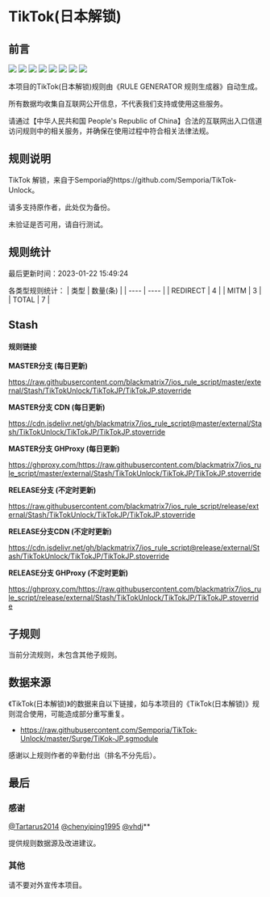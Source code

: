 # TikTok(日本解锁)

## 前言

![](https://shields.io/badge/-移除重复规则-ff69b4) ![](https://shields.io/badge/-DOMAIN与DOMAIN--SUFFIX合并-green) ![](https://shields.io/badge/-DOMAIN--SUFFIX间合并-critical) ![](https://shields.io/badge/-DOMAIN与DOMAIN--KEYWORD合并-9cf) ![](https://shields.io/badge/-DOMAIN--SUFFIX与DOMAIN--KEYWORD合并-blue) ![](https://shields.io/badge/-IP--CIDR(6)合并-blueviolet) ![](https://shields.io/badge/-MITM--HOSTNAME合并-brightgreen) ![](https://shields.io/badge/-正则推导HOSTNAME-033da7) 

本项目的TikTok(日本解锁)规则由《RULE GENERATOR 规则生成器》自动生成。

所有数据均收集自互联网公开信息，不代表我们支持或使用这些服务。

请通过【中华人民共和国 People's Republic of China】合法的互联网出入口信道访问规则中的相关服务，并确保在使用过程中符合相关法律法规。
## 规则说明
TikTok 解锁，来自于Semporia的https://github.com/Semporia/TikTok-Unlock。

请多支持原作者，此处仅为备份。

未验证是否可用，请自行测试。

## 规则统计

最后更新时间：2023-01-22 15:49:24

各类型规则统计：
| 类型 | 数量(条)  | 
| ---- | ----  |
| REDIRECT | 4  | 
| MITM | 3  | 
| TOTAL | 7  | 


## Stash 

#### 规则链接
**MASTER分支 (每日更新)**

https://raw.githubusercontent.com/blackmatrix7/ios_rule_script/master/external/Stash/TikTokUnlock/TikTokJP/TikTokJP.stoverride

**MASTER分支 CDN (每日更新)**

https://cdn.jsdelivr.net/gh/blackmatrix7/ios_rule_script@master/external/Stash/TikTokUnlock/TikTokJP/TikTokJP.stoverride

**MASTER分支 GHProxy (每日更新)**

https://ghproxy.com/https://raw.githubusercontent.com/blackmatrix7/ios_rule_script/master/external/Stash/TikTokUnlock/TikTokJP/TikTokJP.stoverride

**RELEASE分支 (不定时更新)**

https://raw.githubusercontent.com/blackmatrix7/ios_rule_script/release/external/Stash/TikTokUnlock/TikTokJP/TikTokJP.stoverride

**RELEASE分支CDN (不定时更新)**

https://cdn.jsdelivr.net/gh/blackmatrix7/ios_rule_script@release/external/Stash/TikTokUnlock/TikTokJP/TikTokJP.stoverride

**RELEASE分支 GHProxy (不定时更新)**

https://ghproxy.com/https://raw.githubusercontent.com/blackmatrix7/ios_rule_script/release/external/Stash/TikTokUnlock/TikTokJP/TikTokJP.stoverride

## 子规则

当前分流规则，未包含其他子规则。


## 数据来源

《TikTok(日本解锁)》的数据来自以下链接，如与本项目的《TikTok(日本解锁)》规则混合使用，可能造成部分重写重复。

- https://raw.githubusercontent.com/Semporia/TikTok-Unlock/master/Surge/TiKok-JP.sgmodule


感谢以上规则作者的辛勤付出（排名不分先后）。

## 最后

### 感谢

[@Tartarus2014](https://github.com/Tartarus2014)  [@chenyiping1995](https://github.com/chenyiping1995) [@vhdj](https://github.com/vhdj)**

提供规则数据源及改进建议。

### 其他

请不要对外宣传本项目。